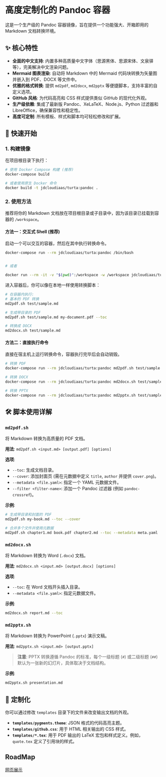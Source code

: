 # 高度定制化的 Pandoc 容器

这是一个生产级的 Pandoc 容器镜像，旨在提供一个功能强大、开箱即用的 Markdown 文档转换环境。


## ✨ 核心特性

- **全面的中文支持**: 内置多种高质量中文字体（思源黑体、思源宋体、文泉驿等），完美解决中文渲染问题。
- **Mermaid 图表渲染**: 自动将 Markdown 中的 Mermaid 代码块转换为矢量图并嵌入到 PDF、DOCX 等文件中。
- **优雅的格式转换**: 提供 `md2pdf`, `md2docx`, `md2pptx` 等便捷脚本，支持丰富的自定义选项。
- **GitHub 风格**: 为代码高亮和 CSS 样式提供类似 GitHub 的现代化外观。
- **生产级依赖**: 集成了最新版 Pandoc、XeLaTeX、Node.js、Python 过滤器和 LibreOffice，确保兼容性和稳定性。
- **高度可定制**: 所有模板、样式和脚本均可轻松修改和扩展。

## 🚀 快速开始

### 1. 构建镜像

在项目根目录下执行：

```bash
# 使用 Docker Compose 构建 (推荐)
docker-compose build

# 或者使用原生 Docker 命令
docker build -t jdcloudiaas/turta:pandoc .
```

### 2. 使用方法

推荐将你的 Markdown 文档放在项目根目录或子目录中，因为该目录已挂载到容器的 `/workspace`。

#### 方法一：交互式 Shell (推荐)

启动一个可以交互的容器，然后在其中执行转换命令。

```bash
docker-compose run --rm jdcloudiaas/turta:pandoc /bin/bash


# 或者

docker run --rm -it -v "$(pwd)":/workspace -w /workspace jdcloudiaas/turta:pandoc /bin/bash

```

进入容器后，你可以像在本地一样使用转换脚本：

```bash
# 在容器内执行:
# 基本的 PDF 转换
md2pdf.sh test/sample.md

# 生成带目录的 PDF
md2pdf.sh test/sample.md my-document.pdf --toc

# 转换成 DOCX
md2docx.sh test/sample.md
```

#### 方法二：直接执行命令

直接在宿主机上运行转换命令，容器执行完毕后会自动销毁。

```bash
# 转换 PDF
docker-compose run --rm jdcloudiaas/turta:pandoc md2pdf.sh test/sample.md --toc

# 转换 DOCX
docker-compose run --rm jdcloudiaas/turta:pandoc md2docx.sh test/sample.md my-document.docx

# 转换 PPTX
docker-compose run --rm jdcloudiaas/turta:pandoc md2pptx.sh test/sample.md
```

## 🛠️ 脚本使用详解

### `md2pdf.sh`

将 Markdown 转换为高质量的 PDF 文档。

**用法**: `md2pdf.sh <input.md> [output.pdf] [options]`

**选项**:

  - `--toc`: 生成文档目录。
  - `--cover`: 添加封面页 (需在元数据中定义 `title`, `author` 并提供 `cover.png`)。
  - `--metadata <file.yaml>`: 指定一个 YAML 元数据文件。
  - `--filter <filter-name>`: 添加一个 Pandoc 过滤器 (例如 `pandoc-crossref`)。

**示例**:

```bash
# 生成带目录和封面的 PDF
md2pdf.sh my-book.md --toc --cover

# 合并多个文件并使用元数据
md2pdf.sh chapter1.md book.pdf chapter2.md --toc --metadata meta.yaml
```

### `md2docx.sh`

将 Markdown 转换为 Word (`.docx`) 文档。

**用法**: `md2docx.sh <input.md> [output.docx] [options]`

**选项**:

  - `--toc`: 在 Word 文档开头插入目录。
  - `--metadata <file.yaml>`: 指定元数据文件。

**示例**:

```bash
md2docx.sh report.md --toc
```

### `md2pptx.sh`

将 Markdown 转换为 PowerPoint (`.pptx`) 演示文稿。

**用法**: `md2pptx.sh <input.md> [output.pptx]`

> **注意**: PPTX 转换遵循 Pandoc 的标准，每个一级标题 (`#`) 或二级标题 (`##`) 默认为一张新的幻灯片，具体取决于文档结构。

**示例**:

```bash
md2pptx.sh presentation.md
```

## 🎨 定制化

你可以通过修改 `templates` 目录下的文件来改变输出文档的外观。

  - **`templates/pygments.theme`**: JSON 格式的代码高亮主题。
  - **`templates/github.css`**: 用于 HTML 相关输出的 CSS 样式。
  - **`templates/*.tex`**: 用于 PDF 输出的 LaTeX 宏包和样式定义。例如，`quote.tex` 定义了引用块的样式。
  
## RoadMap

[网页展示](demo/web/index.html)
  
  